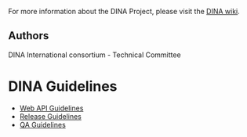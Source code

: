 For more information about the DINA Project, please visit the [DINA wiki](http://www.dina-project.net/wiki/DINA_Technical_Committee).

Authors
-------

DINA International consortium - Technical Committee

DINA Guidelines
==============================

-   [Web API Guidelines](DINA-Web-API-Guidelines.md)
-   [Release Guidelines](DINA-Web-Release-Guidelines.md)
-   [QA Guidelines](DINA-Web-QA-Guidelines.md)


